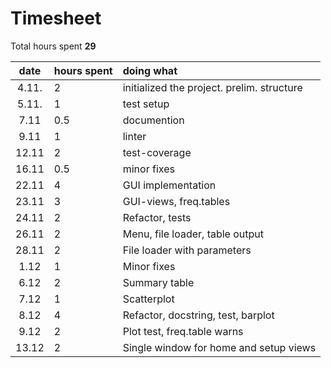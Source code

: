 
# Timesheet

Total hours spent **29**

| date | hours spent | doing what  |
| :----:|:-----| :-----|
| 4.11. | 2    | initialized the project. prelim. structure |
| 5.11. | 1    | test setup |
| 7.11  | 0.5  | documention |
| 9.11  | 1    | linter |
| 12.11 | 2    | test-coverage |
| 16.11 | 0.5  | minor fixes |
| 22.11 | 4    | GUI implementation |
| 23.11 | 3    | GUI-views, freq.tables |
| 24.11 | 2    | Refactor, tests |
| 26.11 | 2    | Menu, file loader, table output |
| 28.11 | 2    | File loader with parameters |
| 1.12  | 1    | Minor fixes |
| 6.12  | 2    | Summary table |
| 7.12  | 1    | Scatterplot |
| 8.12  | 4    | Refactor, docstring, test, barplot |
| 9.12  | 2    | Plot test, freq.table warns |
| 13.12 | 2    | Single window for home and setup views |